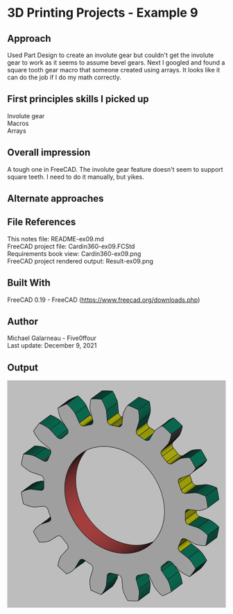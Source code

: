 # 3D Printing Projects - Example 9
  
## Approach
Used Part Design to create an involute gear but couldn't get the involute gear to work as it seems to assume bevel gears. Next I googled and found a square tooth gear macro that someone created using arrays. It looks like it can do the job if I do my math correctly.  

## First principles skills I picked up  
Involute gear   
Macros  
Arrays  

## Overall impression  
A tough one in FreeCAD. The involute gear feature doesn't seem to support square teeth. I need to do it manually, but yikes.

## Alternate approaches

## File References
This notes file: README-ex09.md  
FreeCAD project file: Cardin360-ex09.FCStd  
Requirements book view: Cardin360-ex09.png  
FreeCAD project rendered output: Result-ex09.png  
  
## Built With
FreeCAD 0.19 - FreeCAD (https://www.freecad.org/downloads.php)   
  
## Author
Michael Galarneau - Five0ffour  
Last update: December 9, 2021  
    
## Output   
![EX-09](Result-ex09.png)  